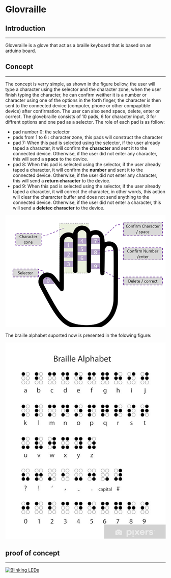 # Glovraille

## Introduction
---
Gloveraille is a glove that act as a  braille keyboard that is based on an arduino board. 

## Concept
---
The concept is verry simple, as shown in the figure bellow, the user will type a character using the selector and the character zone, when the user finish typing the character, he can confirm weither it is a number or character using one of the options in the forth finger, the character is then sent to the connected device (computer, phone or other compaptible device) after confirmation. The user can also send space, delete, enter or correct.
The glovebraille consists of 10 pads, 6 for character input, 3 for diffrent options and one pad as a selector. The role of each pad is as follow:
* pad number 0: the selector
* pads from 1 to 6 : character zone, this pads will construct the character
* pad 7: When this pad is selected using the selector, if the user already taped a character, it will confirm the **character** and sent it to the connected device. Otherwise, if the user did not enter any character, this will send a **space** to the device.
* pad 8: When this pad is selected using the selector, if the user already taped a character, it will confirm the **number** and sent it to the connected device. Otherwise, if the user did not enter any character, this will send a **return character**   to the device.
* pad 9: When this pad is selected using the selector, if the user already taped a character, it will correct the character, in other words, this action will clear the chararcter buffer and does not send anything to the connected device. Otherwise, if the user did not enter a character, this will send a **deletec character** to the device.

![Gloveraille schema](Schema.png)

The braille alphabet suported now is presented in the folowing figure:

![Braille alphabet](braille-alphabet.jpeg#center)
 


## proof of concept
---
[![Blinking LEDs](http://img.youtube.com/vi/Om23hgbdo2s/0.jpg)](https://youtu.be/Om23hgbdo2s "Glovraille: another braille keyboard")

